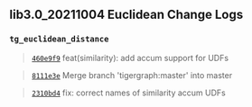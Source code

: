 
## lib3.0_20211004 Euclidean Change Logs

### `tg_euclidean_distance`

> [`460e9f9`](https://github.com/tigergraph/gsql-graph-algorithms/commit/460e9f9373192cdcfe720b6f4a4db4d2e3964830) feat(similarity): add accum support for UDFs

> [`8111e3e`](https://github.com/tigergraph/gsql-graph-algorithms/commit/8111e3ec8ed946ef9f23a3d62efda53ea1b48e4d) Merge branch 'tigergraph:master' into master

> [`2310bd4`](https://github.com/tigergraph/gsql-graph-algorithms/commit/2310bd40f4b0be730ba46112ae8719864248cc79) fix: correct names of similarity accum UDFs
